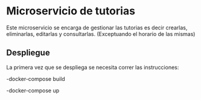 # Microservicio de tutorias
Este microservicio se encarga de gestionar las tutorias es decir crearlas, eliminarlas, editarlas y consultarlas. (Exceptuando el horario de las mismas)

## Despliegue
La primera vez que se despliega se necesita correr las instrucciones:

-docker-compose build  

-docker-compose up

